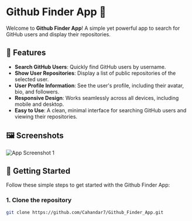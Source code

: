 # Github Finder App 🚀

Welcome to **Github Finder App**! A simple yet powerful app to search for GitHub users and display their repositories.

## 🌟 Features

- **Search GitHub Users**: Quickly find GitHub users by username.
- **Show User Repositories**: Display a list of public repositories of the selected user.
- **User Profile Information**: See the user's profile, including their avatar, bio, and followers.
- **Responsive Design**: Works seamlessly across all devices, including mobile and desktop.
- **Easy to Use**: A clean, minimal interface for searching GitHub users and viewing their repositories.

## 🖼️ Screenshots

![App Screenshot 1](src/images/git_finder_picture.png)

## 🚀 Getting Started

Follow these simple steps to get started with the Github Finder App:

### 1. Clone the repository

```bash
git clone https://github.com/Cahandar7/Github_Finder_App.git

